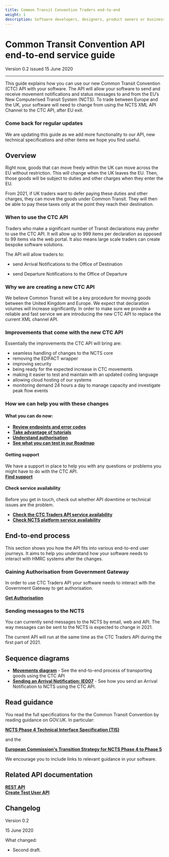 ```yaml
---
title: Common Transit Convention Traders end-to-end
weight: 1
description: Software developers, designers, product owners or business analysts. Integrate your software with Common Transit Convention Traders API.
---
```


# Common Transit Convention API end-to-end service guide

Version 0.2 issued 15 June 2020
***

This guide explains how you can use our new Common Transit Convention (CTC) API with your software. The API will allow your software to send and receive movement notifications and status messages to and from the EU’s New Computerised Transit System (NCTS). To trade between Europe and the UK, your software will need to change from using the NCTS XML API Channel to the CTC API, after EU exit.

### Come back for regular updates

We are updating this guide as we add more functionality to our API, new technical specifications and other items we hope you find useful. 

## Overview

Right now, goods that can move freely  within the UK can move across the EU without restriction. This will change when the UK leaves the EU. Then, those goods will be subject to duties and other charges when they enter the EU.

From 2021, if UK traders want to defer paying these duties and other charges, they can move the goods under Common Transit. They will then be able to pay these taxes only at the point they reach their destination.



### When to use the CTC API

Traders who make a significant number of Transit declarations may prefer to use the CTC API. It will  allow up to 999 items per declaration as opposed to 99 items via the web portal. It also means large scale traders can create bespoke software solutions. 

The API will allow traders to:

- send Arrival Notifications to the Office of Destination

- send Departure Notifications to the Office of Departure


### Why we are creating a new CTC API

We believe Common Transit will be a key procedure for moving goods between the United Kingdom and Europe. We expect that declaration volumes will increase significantly. In order to make sure we provide a reliable and fast service we are introducing the new CTC API to replace the current XML channel API.


### Improvements that come with the new CTC API

Essentially the improvements the CTC API will bring are:
- seamless handling of changes to the NCTS core
- removing the EDIFACT wrapper
- improving security
- being ready for  the expected increase in CTC movements
- making it easier to test and maintain with an updated coding language
- allowing  cloud hosting of our systems
- monitoring demand 24 hours a day to manage capacity and investigate peak flow events



### How we can help you with these changes

#### What you can do now: 
- **[Review endpoints and error codes](https://developer.qa.tax.service.gov.uk/api-documentation/docs/api/service/common-transit-convention-traders/1.0)**  
- **[Take advantage of tutorials](https://developer.qa.tax.service.gov.uk/api-documentation/docs/tutorials)** 
- **[Understand authorisation](https://developer.qa.tax.service.gov.uk/api-documentation/docs/authorisation)**
- **[See what you can test in our Roadmap](https://developer.qa.tax.service.gov.uk/roadmaps/common-transit-convention-traders-roadmap/#backlog)**

#### Getting support
We have a support in place to help you with any questions or problems you might have to do with the CTC API.  
**[Find support](documentation/get-support.html)** 

#### Check service availability
Before you get in touch, check out whether API downtime or technical issues are the problem.
- **[Check the CTC Traders API service availability](https://api-platform-status.production.tax.service.gov.uk/?_ga=2.145121908.112811846.1587044117-960820992.1580203223)**    
- **[Check NCTS platform service availability](https://www.gov.uk/government/publications/new-computerised-transit-system-ncts-web-service-availability-and-issues/new-computerised-transit-system-ncts-web-service-availability-and-issues)**

 
## End-to-end process

This section shows you how the API fits into various end-to-end user journeys. It aims to help you understand how your software needs to interact with HMRC systems after the changes.


### Gaining Authorisation from Government Gateway

In order to use CTC Traders API your software needs to interact with the Government Gateway to get authorisation.

**[Get Authorisation](https://developer.service.hmrc.gov.uk/api-documentation/docs/authorisation)**


### Sending messages to the NCTS

You can currently send messages to the NCTS by email, web and API. The way messages can be sent to the NCTS is expected to change in 2021.

The current API will run at the same time as the CTC Traders API during the first part of 2021. 


## Sequence diagrams

- **[Movements diagram](documentation/movements-diagram.html)** - See the end-to-end process of transporting goods using the CTC API
- **[Sending an Arrival Notification: IE007](documentation/arrivals-diagram.html)** - See how you send an Arrival Notification to NCTS using the CTC API.  


## Read guidance
You read the full specifications for the the Common Transit Convention by reading guidance on GOV.UK. In particular:

**[NCTS Phase 4 Technical Interface Specification (TIS)](https://www.gov.uk/government/publications/new-computerised-transit-system-technical-specifications)**

and the 

**[European Commission's Transition Strategy for NCTS Phase 4 to Phase 5](https://www.clecat.org/media/Transit%20transition%20strategy%20document.pdf)**

We encourage you to include links to relevant guidance in your software.





## Related API documentation
<!--- Section owner: MTD Programme --->

  **[REST API](https://developer.service.hmrc.gov.uk/api-documentation/docs/api/service/common-transit-convention-traders/1.0)**  
  **[Create Test User API](https://developer.service.hmrc.gov.uk/api-documentation/docs/api/service/api-platform-test-user/1.0)**

## Changelog
<!--- Section owner: MTD Programme --->

Version 0.2

15 June 2020

What changed:

* Second draft.
